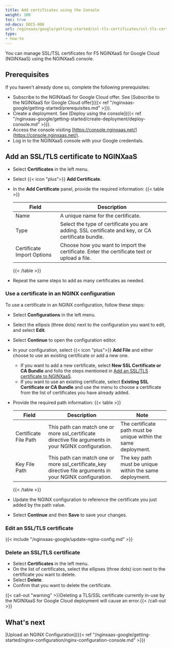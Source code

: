 ```yaml
---
title: Add certificates using the Console
weight: 100
toc: true
nd-docs: DOCS-000
url: /nginxaas/google/getting-started/ssl-tls-certificates/ssl-tls-certificates-console/
type:
- how-to
---
```


You can manage SSL/TSL certificates for F5 NGINXaaS for Google Cloud (NGINXaaS) using the NGINXaaS console.

## Prerequisites

If you haven't already done so, complete the following prerequisites:

- Subscribe to the NGINXaaS for Google Cloud offer. See [Subscribe to the NGINXaaS for Google Cloud offer]({{< ref "/nginxaas-google/getting-started/prerequisites.md" >}}).
- Create a deployment. See [Deploy using the console]({{< ref "/nginxaas-google/getting-started/create-deployment/deploy-console.md" >}}).
- Access the console visiting [https://console.nginxaas.net/](https://console.nginxaas.net/).
- Log in to the NGINXaaS console with your Google credentials.

## Add an SSL/TLS certificate to NGINXaaS

- Select **Certificates** in the left menu.
- Select {{< icon "plus">}} **Add Certificate**.
- In the **Add Certificate** panel, provide the required information:
    {{< table >}}

   | Field                       | Description                  |
   |---------------------------- | ---------------------------- |
   | Name                        | A unique name for the certificate. |
   | Type                        | Select the type of certificate you are adding. SSL certificate and key, or CA certificate bundle. |
   | Certificate Import Options  | Choose how you want to import the certificate. Enter the certificate text or upload a file. |

     {{< /table >}}

- Repeat the same steps to add as many certificates as needed.

### Use a certificate in an NGINX configuration

To use a certificate in an NGINX configuration, follow these steps:

- Select **Configurations** in the left menu.
- Select the ellipsis (three dots) next to the configuration you want to edit, and select **Edit**.
- Select **Continue** to open the configuration editor.
- In your configuration, select {{< icon "plus">}} **Add File** and either choose to use an existing certificate or add a new one.
   - If you want to add a new certificate, select **New SSL Certificate or CA Bundle** and follo the steps mentioned in [Add an SSL/TLS certificate to NGINXaaS](#add-an-ssltls-certificate-to-nginxaas).
   - If you want to use an existing certificate, select **Existing SSL Certificate or CA Bundle** and use the menu to choose a certificate from the list of certificates you have already added.
- Provide the required path information:
    {{< table >}}

   | Field                       | Description                  | Note |
   |---------------------------- | ---------------------------- | ---- |
   | Certificate File Path       | This path can match one or more ssl_certificate directive file arguments in your NGINX configuration. | The certificate path must be unique within the same deployment. |
   | Key File Path               | This path can match one or more ssl_certificate_key directive file arguments in your NGINX configuration. | The key path must be unique within the same deployment. |

    {{< /table >}}
- Update the NGINX configuration to reference the certificate you just added by the path value.
- Select **Continue** and then **Save** to save your changes.

### Edit an SSL/TLS certificate

{{< include "/nginxaas-google/update-nginx-config.md" >}}

### Delete an SSL/TLS certificate

- Select **Certificates** in the left menu.
- On the list of certificates, select the ellipses (three dots) icon next to the certificate you want to delete.
- Select **Delete**.
- Confirm that you want to delete the certificate.

{{< call-out "warning" >}}Deleting a TLS/SSL certificate currently in-use by the NGINXaaS for Google Cloud deployment will cause an error.{{< /call-out >}}


## What's next

[Upload an NGINX Configuration]({{< ref "/nginxaas-google/getting-started/nginx-configuration/nginx-configuration-console.md" >}})
